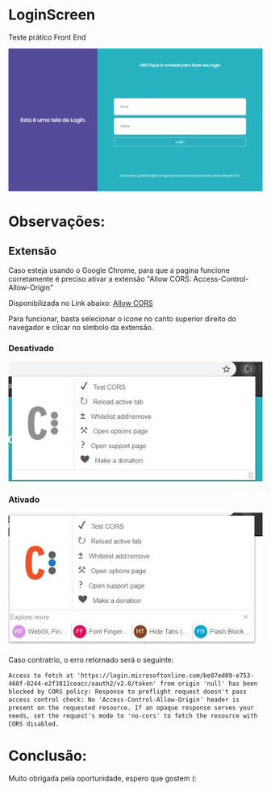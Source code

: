 # LoginScreen
Teste prático Front End

![Tela de login](Imagens/login.png)

# Observações: 
## Extensão
Caso esteja usando o Google Chrome, para que a pagina funcione corretamente é preciso ativar a extensão "Allow CORS: Access-Control-Allow-Origin"

Disponibilizada no Link abaixo: 
[Allow CORS](https://chrome.google.com/webstore/detail/allow-cors-access-control/lhobafahddgcelffkeicbaginigeejlf)

Para funcionar, basta selecionar o icone no canto superior direito do navegador e clicar no simbolo da extensão.

### Desativado 
![Extensao desativada](Imagens/desativado.JPG)
### Ativado
![Extensao ativada](Imagens/ativado.JPG)


Caso contratrio, o erro retornado será o seguinte:

```
Access to fetch at 'https://login.microsoftonline.com/be87ed09-e753-468f-8244-e2f3811ceacc/oauth2/v2.0/token' from origin 'null' has been blocked by CORS policy: Response to preflight request doesn't pass access control check: No 'Access-Control-Allow-Origin' header is present on the requested resource. If an opaque response serves your needs, set the request's mode to 'no-cors' to fetch the resource with CORS disabled.
```


# Conclusão: 
Muito obrigada pela oportunidade, espero que gostem (:
